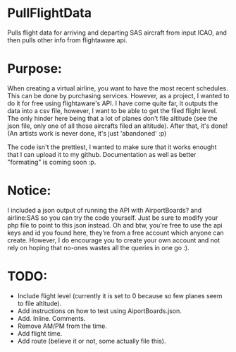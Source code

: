 # PullFlightData
Pulls flight data for arriving and departing SAS aircraft from input ICAO, and then pulls other info from flightaware api.

# Purpose:

When creating a virtual airline, you want to have the most recent schedules.
This can be done by purchasing services. However, as a project, I wanted to do it for free using flightaware's API.
I have come quite far, it outputs the data into a csv file, however, I want to be able to get the filed flight level.
The only hinder here being that a lot of planes don't file altitude (see the json file, only one of all those aircrafts filed an altitude).
After that, it's done! (An artists work is never done, it's just 'abandoned' :p)

The code isn't the prettiest, I wanted to make sure that it works enought that I can upload it to my github.
Documentation as well as better "formating" is coming soon :p.

# Notice:

I included a json output of running the API with AirportBoards? and airline:SAS so you can try the code yourself.
Just be sure to modify your php file to point to this json instead.
Oh and btw, you're free to use the api keys and id you found here, they're from a free account which anyone can create.
However, I do encourage you to create your own account and not rely on hoping that no-ones wastes all the queries in one go :).

# TODO: 

- Include flight level (currently it is set to 0 because so few planes seem to file altitude).
- Add instructions on how to test using AiportBoards.json.
- Add. Inline. Comments.
- Remove AM/PM from the time.
- Add flight time.
- Add route (believe it or not, some actually file this).
